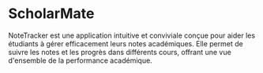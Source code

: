 # ScholarMate
NoteTracker est une application intuitive et conviviale conçue pour aider les étudiants à gérer efficacement leurs notes académiques. Elle permet de suivre les notes et les progrès dans différents cours, offrant une vue d'ensemble de la performance académique.
